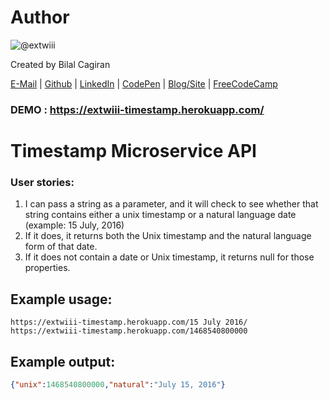 # Author
![@extwiii](https://avatars1.githubusercontent.com/u/2933560?v=3&s=120)

Created by Bilal Cagiran

[E-Mail](mailto:bcagiran@hotmail.com) | [Github](https://github.com/extwiii/) | [LinkedIn](https://linkedin.com/in/bilalcagiran) | [CodePen](http://codepen.io/extwiii/) | [Blog/Site](http://bilalcagiran.com) | [FreeCodeCamp](https://www.freecodecamp.com/extwiii) 

### DEMO :  https://extwiii-timestamp.herokuapp.com/

# Timestamp Microservice API
### User stories:
1. I can pass a string as a parameter, and it will check to see whether that string contains either a unix timestamp or a natural language date (example: 15 July, 2016)
2. If it does, it returns both the Unix timestamp and the natural language form of that date.
3. If it does not contain a date or Unix timestamp, it returns null for those properties.

## Example usage:

```url
https://extwiii-timestamp.herokuapp.com/15 July 2016/
https://extwiii-timestamp.herokuapp.com/1468540800000
```

## Example output:

```json
{"unix":1468540800000,"natural":"July 15, 2016"}
```

